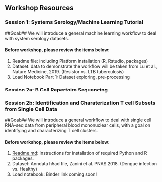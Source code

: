 ## Workshop Resources
### Session 1: Systems Serology/Machine Learning Tutorial
##Goal:## We will introduce a general machine learning workflow to deal with system serology datasets.
#### Before workshop, please review the items below:
1. Readme file: including Platform installation (R, Rstudio, packages)
2. Dataset: data to demonstrate the workflow will be taken from Lu et al., Nature Medicine, 2019. (Resistor vs. LTB tuberculosis)
3. Load Notebook Part 1: Dataset exploring, pre-processing

### Session 2a: B Cell Repertoire Sequencing

### Session 2b: Identification and Charaterization T cell Subsets from Single Cell Data
##Goal:## We will introduce a general workflow to deal with single cell RNA-seq data from peripheral blood mononuclear cells, with a goal on identifying and characterizing T cell clusters.
#### Before workshop, please review the items below:
1. [Readme.md](https://github.com/watronfire/CViSB_Workshop_TCells/blob/3a961cc3de6daaff4bded8b9130236da99bdcc17/README.md): Instructions for installation of required Python and R packages.
2. Dataset: Anndata h5ad file, Zanini et al. PNAS 2018. (Dengue infection vs. Healthy)
3. Load notebook: Binder link coming soon!
